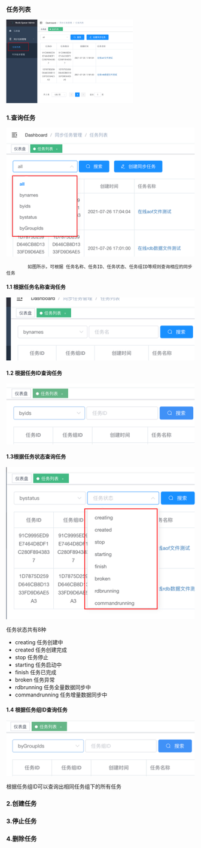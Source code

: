 ### 任务列表

<img src="https://raw.githubusercontent.com/TraceNature/redissyncer-docs/main/docs/dashboard/img/image-20210805104212484.png" alt="image-20210805104212484" style="zoom: 33%;" />

[comment]: <> (![img]&#40;img/image-20210805104212484.png&#41;)

### 1.查询任务

[comment]: <> (![img]&#40;img/image-20210805104352373.png&#41;)

<img src="https://raw.githubusercontent.com/TraceNature/redissyncer-docs/main/docs/dashboard/img/image-20210805104352373.png" alt="image-20210805104352373" style="zoom:50%;" />

			如图所示，可根据 任务名称、任务ID、任务状态、任务组ID等规则查询相应的同步任务

#### 1.1 根据任务名称查询任务

<img src="https://raw.githubusercontent.com/TraceNature/redissyncer-docs/main/docs/dashboard/img/image-20210805110102545.png" alt="image-20210805110102545" style="zoom:50%;" />

[comment]: <> (![img]&#40;img/image-20210805110102545.png&#41;)

#### 1.2 根据任务ID查询任务

[comment]: <> (![img]&#40;img/image-20210805110133791.png&#41;)

<img src="https://raw.githubusercontent.com/TraceNature/redissyncer-docs/main/docs/dashboard/img/image-20210805110133791.png" alt="image-20210805110133791" style="zoom:50%;" />

#### 1.3根据任务状态查询任务

<img src="https://raw.githubusercontent.com/TraceNature/redissyncer-docs/main/docs/dashboard/img/image-20210805110235565.png" alt="image-20210805110235565" style="zoom:50%;" />

[comment]: <> (![img]&#40;img/image-20210805110235565.png&#41;	)

任务状态共有8种

* creating        任务创建中
* created         任务创建完成
* stop            任务停止
* starting        任务启动中
* finish          任务已完成
* broken          任务异常
* rdbrunning      任务全量数据同步中
* commandrunning  任务增量数据同步中
#### 1.4 根据任务组ID查询任务

[comment]: <> (![img]&#40;img/image-20210805111311181.png&#41;)

<img src="https://raw.githubusercontent.com/TraceNature/redissyncer-docs/main/docs/dashboard/img/image-20210805111311181.png" alt="image-20210805111311181" style="zoom:50%;" />

根据任务组ID可以查询出相同任务组下的所有任务

### 2.创建任务


### 3.停止任务

### 4.删除任务